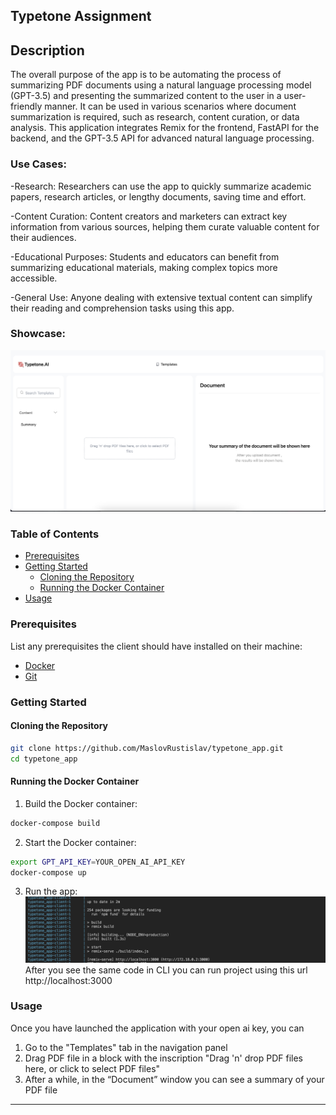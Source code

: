 
## Typetone Assignment

## Description
The overall purpose of the app is to be automating the process of summarizing PDF documents using a natural language processing model (GPT-3.5) and presenting the summarized content to the user in a user-friendly manner. It can be used in various scenarios where document summarization is required, such as research, content curation, or data analysis. This  application integrates Remix for the frontend, FastAPI for the backend, and the GPT-3.5 API for advanced natural language processing.

### Use Cases:

-Research: Researchers can use the app to quickly summarize academic papers, research articles, or lengthy documents, saving time and effort.

-Content Curation: Content creators and marketers can extract key information from various sources, helping them curate valuable content for their audiences.

-Educational Purposes: Students and educators can benefit from summarizing educational materials, making complex topics more accessible.

-General Use: Anyone dealing with extensive textual content can simplify their reading and comprehension tasks using this app.
### Showcase:

[![Watch the video](/client/app/assets/img/videoIMG.png)](https://youtu.be/axxyIqzKgY0)


### Table of Contents

- [Prerequisites](#prerequisites)
- [Getting Started](#getting-started)
  - [Cloning the Repository](#cloning-the-repository)
  - [Running the Docker Container](#running-the-docker-container)
- [Usage](#usage)

### Prerequisites

List any prerequisites the client should have installed on their machine:

- [Docker](https://www.docker.com/get-started)
- [Git](https://git-scm.com/)

### Getting Started


#### Cloning the Repository

```bash
git clone https://github.com/MaslovRustislav/typetone_app.git
cd typetone_app
```

#### Running the Docker Container

1.  Build the Docker container:

   ```bash
   docker-compose build
   ```

2. Start the Docker container:

```bash
export GPT_API_KEY=YOUR_OPEN_AI_API_KEY
docker-compose up
```  

3. Run the app:
![Alt text](/client/app/assets/img/runnedApp.png "Optional title")
After you see the same code in CLI you can run project using this url http://localhost:3000

### Usage

Once you have launched the application with your open ai key, you can
1) Go to the "Templates" tab in the navigation panel
2) Drag
PDF file in a block with the inscription "Drag 'n' drop PDF files here, or click to select PDF files"
3) After a while, in the “Document” window you can see a summary of your PDF file
---
